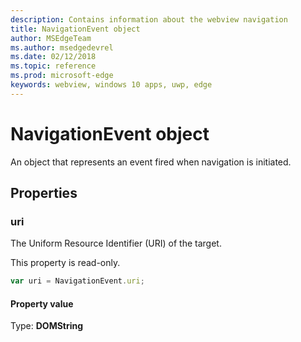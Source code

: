 ```yaml
---
description: Contains information about the webview navigation
title: NavigationEvent object
author: MSEdgeTeam
ms.author: msedgedevrel
ms.date: 02/12/2018
ms.topic: reference
ms.prod: microsoft-edge
keywords: webview, windows 10 apps, uwp, edge
---
```


# NavigationEvent object

An object that represents an event fired when navigation is initiated.

## Properties
    
### uri

The Uniform Resource Identifier (URI) of the target.

This property is read-only.

```js
var uri = NavigationEvent.uri;
```

#### Property value
Type: **DOMString**

